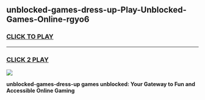 
## unblocked-games-dress-up-Play-Unblocked-Games-Online-rgyo6
<h3>
<a href="https://premium76.site?title=unblocked-games-dress-up&ref=25A">CLICK TO PLAY</a></h3>
<hr>

<h3>
<a href="https://premium76.site?title=unblocked-games-dress-up&ref=25A">CLICK 2 PLAY</a>
  
</h3>

<a href="https://premium76.site?title=unblocked-games-dress-up&ref=25A"><img src="https://clearcache.store/games.png"></a>


**unblocked-games-dress-up games unblocked: Your Gateway to Fun and Accessible Online Gaming**
